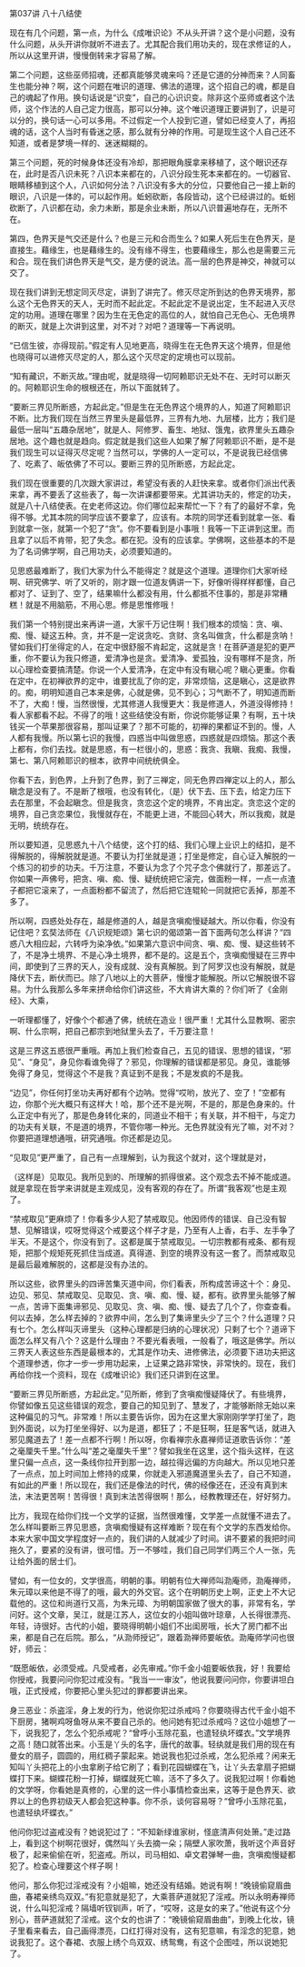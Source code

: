 第037讲 八十八结使

现在有几个问题，第一点，为什么《成唯识论》不从头开讲？这个是小问题，没有什么问题，从头开讲你就听不进去了。尤其配合我们用功夫的，现在求修证的人，所以从这里开讲，慢慢倒转来才容易了解。

第二个问题，这些巫师招魂，还都真能够灵魂来吗？还是它道的分神而来？人同畜生也能分神？啊，这个问题在唯识的道理、佛法的道理，这个招自己的魂，都是自己的魂起了作用。换句话说是“识变”，自己的心识识变。除非这个巫师或者这个法师，这个作法的人自己定力很高，那可以分神。这个唯识道理正要讲到了，识是可以分的，换句话一心可以多用。不过假定一个人投到它道，譬如已经变人了，再招魂的话，这个人当时有昏迷之感，那么就有分神的作用。可是现生这个人自己还不知道，或者是梦境一样的、迷迷糊糊的。

第三个问题，死的时候身体还没有冷却，那把眼角膜拿来移植了，这个眼识还存在，此时是否八识未死？八识本来都在的，八识分段生死本来都在的。一切器官、眼睛移植到这个人，八识如何分法？八识没有多大的分位，只要他自己一接上新的眼识，八识是一体的，可以起作用。蚯蚓砍断，各段皆动，这个已经讲过的。蚯蚓砍断了，八识都在动，余力未断，那是余业未断，所以八识普遍地存在，无所不在。

第四，色界天是气交还是什么？也是三元和合而生么？如果人死后生在色界天，是直接生。藉缘生，也是藉缘生的。没有缘不得生，也要藉缘生，那么也是需要三元和合。现在我们讲色界天是气交，是方便的说法。高一层的色界是神交，神就可以交了。

现在我们讲到无想定同灭尽定，讲到了讲完了。修灭尽定所到达的色界天境界，那么这个无色界天的天人，无时而不起此定。不起此定不是说出定，生不起进入灭尽定的功用。道理在哪里？因为生在无色定的高位的人，就怕自己无色心、无色境界的断灭，就是上次讲到这里，对不对？对吧？道理等一下再说明。

“已信生彼，亦得现前。”假定有人见地更高，晓得生在无色界天这个境界，但是他也晓得可以进修灭尽定的人，那么这个灭尽定的定境也可以现前。

“知有藏识，不断灭故。”理由呢，就是晓得一切阿赖耶识无处不在、无时可以断灭的。阿赖耶识生命的根根还在，所以下面就转了。

“要断三界见所断惑，方起此定。”但是生在无色界这个境界的人，知道了阿赖耶识不断。比方我们现在当然三界里头是最低界，三界有九地、九层楼，比方；我们是最低一层叫“五趣杂居地”，就是人、阿修罗、畜生、地狱、饿鬼，欲界里头五趣杂居地。这个趣也就是趋向。假定就是我们这些人如果了解了阿赖耶识不断，是不是我们现生可以证得灭尽定呢？当然可以，学佛的人一定可以，不是说我已经信佛了、吃素了、皈依佛了不可以。要断三界的见所断惑，方起此定。

我们现在很重要的几次跟大家讲过，希望没有表的人赶快来拿。或者你们派出代表来拿，再不要丢了这些表了，每一次讲课都要带来。尤其讲功夫的，修定的功夫，就是八十八结使表。在史老师这边。你们哪位起来帮忙一下？有了的最好不拿，免得不够。尤其本院的同学应该不要拿了，应该有。本院的同学还看到就拿一张、看到就拿一张，就第一个犯了“贪”。你不要看到是小事哦！我等一下正讲到这里。而且拿了以后不肯带，犯了失念。都在犯。没有的应该拿。学佛啊，这些基本的不是为了名词佛学啊，自己用功夫，必须要知道的。

见思惑最难断了，我们大家为什么不能得定？就是这个道理。道理你们大家听经啊、研究佛学、听了又听的，刚才跟一位道友俩讲一下，好像听得样样都懂，自己都对了、证到了、空了，结果嘛什么都没有用，什么都抵不住事的，那是非常糟糕！就是不用脑筋，不用心思。修是思惟修哦！

我们第一个特别提出来再讲一道，大家千万记住啊！我们根本的烦恼：贪、嗔、痴、慢、疑这五种。贪，并不是一定说贪吃、贪财、贪名叫做贪，什么都是贪呐！譬如我们打坐得定的人，在定中很舒服不肯起定，这就是贪！在菩萨道是犯的更严重，你不要认为我只修道，爱清净也是贪。爱清净、爱孤独，没有哪样不是贪，所以心理检查要搞清楚。你说一个人爱清净，在定中有没有瞋心呢？瞋心更重。你看在定中，在初禅欲界的定中，谁要扰乱了你的定，非常烦恼，这是瞋心，这是欲界的。痴，明明知道自己本来是佛，心就是佛，见不到心；习气断不了，明知道而断不了，大痴！慢，当然很慢，尤其修道人我慢更大：我是修道人，外道没得修持！看人家都看不起。不得了的哦！这些结使没有断，你说你能够证果？有啊，五十块钱买一个苹果那很容易，那叫证果了？那不可能的，初禅的果都证不到的。慢，人人都有我慢。所以第七识的我慢，四惑当中叫做思惑，四惑就是四烦恼。那这个表上都有，你们去找。就是思惑，有一栏很小的，思惑：我贪、我瞋、我痴、我慢，第七、第八阿赖耶识的根本，欲界中间统统俱全。

你看下去，到色界，上升到了色界，到了三禅定，同无色界四禅定以上的人，那么瞋念是没有了。不是断了根哦，也没有转化，（是）伏下去、压下去，给定力压下去在那里，不会起瞋念。但是我贪，贪恋这个定的境界，不肯出定。贪恋这个定的境界，自己贪恋果位，我慢就存在，不能更上进，不能回心转大，所以我痴，就是无明，统统存在。

所以要知道，见思惑九十八个结使，这个打的结、我们心理上业识上的结扣，是不得解脱的，得解脱就是道。不要认为打坐就是道；打坐是修定，自心证入解脱的一个练习的初步的功夫。千万注意，不要认为念了个咒子念个佛就行了，那差远了。你如果一声佛号，把贪、嗔、痴、慢、疑统统把它滚完，做面粉一样，一点一点渣子都把它滚来了，一点面粉都不留流了，然后把它连辊轮一同就把它丢掉，那差不多了。

所以啊，四惑处处存在，越是修道的人，越是贪嗔痴慢疑越大。所以你看，你没有记住吧？玄奘法师在《八识规矩颂》第七识的偈颂第一首下面两句怎么样讲？“四惑八大相应起，六转呼为染净依。”如果第六意识中间贪、嗔、痴、慢、疑这些转不了，不是净土境界、不是心净土境界，都不是的。这是五个，贪嗔痴慢疑在三界中间，即使到了三界的天人，没有成就、没有真解脱。到了阿罗汉也没有解脱，就是降伏下去，断伏而已。除了八地以上的大菩萨，慢慢才能解脱。所以它解脱很不容易。为什么我那么多年来拼命给你们讲这些，不大肯讲大乘的？你们听了《金刚经》、大乘，

一听理都懂了，好像个个都通了佛，统统在造业！很严重！尤其什么显教啊、密宗啊、什么宗啊，把自己都宗到地狱里头去了，千万要注意！

这是三界这五惑很严重哦。再加上我们检查自己，五见的错误、思想的错误，“邪见”、“身见”，身见你看谁免得了？邪见，你理解的错误都是邪见。身见，谁能够免得了身见，觉得这个不是我？真证到不是我；不是发疯的不是我。

“边见”，你任何打坐功夫再好都有个边呐。觉得“哎哟，放光了、空了！”空都有边，你那个光大概只有这样大！哈，那个还不是光啊，不是的，那是色身来的。什么正定中有光了，那是色身转化来的，同道业不相干；有关联，并不相干，与定力的功夫有关联，不是道的境界，不管你哪一种光。无色界就没有光了嘛，对不对？你要把道理想通哦，研究通哦。你还都是边见。

“见取见”更严重了，自己有一点理解到，认为我这个就对，这个理就是对，

（这样是）见取见。我所见到的、所理解的抓得很紧。这个观念去不掉不能成道。就是拿现在哲学来讲就是主观成见，没有客观的存在了。所谓“我客观”也是主观了。

“禁戒取见”更麻烦了！你看多少人犯了禁戒取见。他因师传的错误、自己没有智慧、见解错误，哎呀觉得这个戒要这个样子才是，乃至有人上香，右手、左手争了半天。不是这个，你没有到了。这都是属于禁戒取见。一切宗教都有戒条、都有规矩，把那个规矩死死抓住当成道。真得道、到空的境界没有这一套了。而禁戒取见是最后最难解脱的，这都是没有办法的。

所以这些，欲界里头的四谛苦集灭道中间，你们看表，所构成苦谛这十个：身见、边见、邪见、禁戒取见、见取见、贪、嗔、痴、慢、疑，都有。欲界里头能够了解一点，苦谛下面集谛邪见、见取见、贪、嗔、痴、慢、疑去了几个了，你查查看。何以去掉，怎么样去掉的？欲界中间，怎么到了集谛里头少了三个？什么道理？只有七个。怎么样叫灭谛里头（这种心理都是归纳的心理状况）只剩了七个？道谛下面怎么样又有八个？这是什么理由？不要光看表哦，一般看了，哦这是佛学。所以三界天人表这些东西是最根本的，尤其是作功夫、进修佛法，必须要下进功夫把这个道理参透，你才一步一步用功起来，上证果之路非常快，非常快的。现在，我们再给你找一个资料，现在《成唯识论》我们还只讲到在这里。

“要断三界见所断惑，方起此定。”见所断，修到了贪嗔痴慢疑降伏了。有些境界，你譬如像五见这些错误的观念，要自己的知见到了、慧发了，才能够断除无始以来这种偏见的习气。非常难！所以主要告诉你，因为在这里大家刚刚学学打坐了，跑到外面说，以为打坐坐得好、以为是道，都狂了；不是狂啊，狂是客气话，就进入邪见魔道去了！差一点都不行啊！所以呀，你看禅宗永嘉禅师证道歌告诉你：“差之毫厘失千里。”什么叫“差之毫厘失千里”？譬如我坐在这里，这个指头这样，在这里只偏一点点，这一条线你拉开到那一边，越拉得远偏的方向越大。所以见地只差了一点点，加上时间加上修持的成果，你就走入邪道魔道里头去了，自己不知道，有如此的严重！所以现在，我们还是像法的时代，佛的经像还在，还没有真到末法，末法更苦啊！苦得很！真到末法苦得很啊！那么，经教教理还在，好好努力。

比方，我现在给你们找一个文学的证据，当然很难懂，文学差一点就懂不进去了。怎么样叫要断三界见思惑，贪嗔痴慢疑有这样难断？现在有个文学的东西发给你。本来大家中国文学程度好一点的，我们讲的人就减少了时间。讲不要紧的我把时间拖久了，要紧的没有讲，很可惜。万一不够哇，我们自己同学们两三个人一张，先让给外面的居士们。

譬如，有一位女的，文学很高，明朝的事。明朝有位大禅师叫泐庵师，泐庵禅师，朱元璋以来他是不得了的哦，最大的外交官。这个在明朝历史上啊，正史上不大记载他的。这位和尚道行又高，为朱元璋、为明朝国家做了很大的事，非常有名，学问好。这个文章，吴江，就是江苏人，这位女的小姐叫做叶琼章，人长得很漂亮、年轻，诗很好。古代的小姐，要晓得明朝小姐们不出闺房哦，长大了房门都不出来，都是自己在后院。那么，“从泐师授记”，跟着泐禅师要皈依。泐庵师学问也很好，师云：

“既愿皈依，必须受戒。凡受戒者，必先审戒。”你千金小姐要皈依我，好！我要给你授戒，我要问问你犯过戒没有。“我当一一审汝”，他说我要问问你，你要讲坦白哦，正式授戒，你要把心里头犯过的罪都要讲出来。

身三恶业：杀盗淫，身上发的行为，他说你犯过杀戒吗？你要晓得古代千金小姐不下厨房，猪啊鸡呀鱼呀从来不要自己杀的。他问她有犯过杀戒吗？这位小姐想了一下，说我犯了，怎么个犯杀戒呢？“曾呼小玉除花虱，也遣轻纨坏蝶衣。”文学境界之高！随口就答出来。小玉是丫头的名字，唐代的故事。轻纨就是我们用的现在有曼女的扇子，圆圆的，用红稠子蒙起来。她说我也犯过杀戒，怎么犯杀戒？闲来无知叫丫头把花上的小虫拿刷子给它刷了；看到花园蝴蝶在飞，让丫头去拿扇子把蝴蝶打下来。蝴蝶花粉一打掉，蝴蝶就死亡嘛，活不了多久了。说我犯过啊！你看她的文学呀，你看她是真修的，心里的这一件小事情检查出来，这等于是色界天、欲界以上的色界初级天人都会犯这种事。你不杀，谈何容易呀？“曾呼小玉除花虱，也遣轻纨坏蝶衣。”

他问你犯过盗戒没有？她说犯过了：“不知新绿谁家树，怪底清声何处箫。”走过路上，看到这个树啊花很好，偶然叫丫头去摘一朵；隔壁人家吹萧，我听这个声音好极了，起来偷偷在听，犯盗戒。所以，司马相如、卓文君弹琴一曲，贪嗔痴慢疑都犯了。检查心理要这个样子啊！

他问，那么你犯过淫戒没有？小姐嘛，她还没有结婚。她说有啊！“晚镜偷窥眉曲曲，春裙亲绣鸟双双。”有犯意就是犯了，大乘菩萨道就犯了淫戒。所以永明寿禅师说，什么叫犯淫戒？隔墙听钗钏声，听了，“哎呀，这是女的来了。”他说有这个分别心，菩萨道就犯了淫戒。这个女的也讲了：“晚镜偷窥眉曲曲”，到晚上化妆，镜子里看来看去，自己画得漂亮，口红打得对没有，这有犯意嘛，有淫念的犯意，她说我犯了。这个春裙、衣服上绣个鸟双双、绣鸳鸯，有这个企图哇，所以说她犯了。